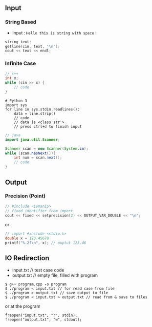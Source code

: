 ## Input

### String Based
* Input : ``` Hello this is string with space! ```
``` c++
string text;
getline(cin, text, '\n');
cout << text << endl;
```

### Infinite Case
``` c++
// c++
int x;
while (cin >> x) {
    // code
}
```
``` python3
# Python 3
import sys
for line in sys.stdin.readlines():
    data = line.strip()
    // code
    // data is <class'str'>
    // press ctrl+d to finish input
```
``` java
// java
import java.util.Scanner;

Scanner scan = new Scanner(System.in);
while (scan.hasNext()){
    int num = scan.next();
    // code
}

```


## Output
### Precision (Point)
``` c++
// #include <iomanip>
// fixed identifier from import
cout << fixed << setprecision(2) << OUTPUT_VAR_DOUBLE << "\n";
```
or 
``` c++
// import #include <stdio.h>
double x = 123.45678
printf("%.2f\n", x); // ouptut 123.46
```

## IO Redirection
* input.txt // test case code
* output.txt // empty file, filled with program
```
$ g++ program.cpp -o program
$ ./program < input.txt // for read case from file
$ ./program > output.txt // save output to file
$ ./program < input.txt > output.txt // read from & save to files
```

or at the program
```
freopen("input.txt", "r", stdin);
freopen("output.txt", "w", stdout);
```
